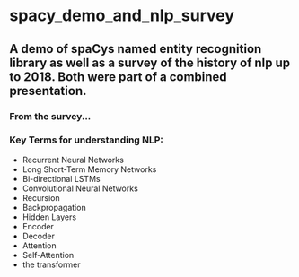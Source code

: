 # spacy_demo_and_nlp_survey

## A demo of spaCys named entity recognition library as well as a survey of the history of nlp up to 2018. Both were part of a combined presentation.

### From the survey...
### Key Terms for understanding NLP:
* Recurrent Neural Networks
* Long Short-Term Memory Networks
* Bi-directional LSTMs
* Convolutional Neural Networks
* Recursion
* Backpropagation
* Hidden Layers
* Encoder
* Decoder
* Attention
* Self-Attention
* the transformer
